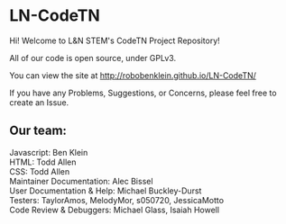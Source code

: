 LN-CodeTN
=========

Hi! Welcome to L&N STEM's CodeTN Project Repository!

All of our code is open source, under GPLv3.

You can view the site at http://robobenklein.github.io/LN-CodeTN/

If you have any Problems, Suggestions, or Concerns, please feel free to create an Issue.

Our team:
---------
Javascript: Ben Klein  
HTML: Todd Allen  
CSS: Todd Allen  
Maintainer Documentation: Alec Bissel  
User Documentation & Help: Michael Buckley-Durst  
Testers: TaylorAmos, MelodyMor, s050720, JessicaMotto  
Code Review & Debuggers: Michael Glass, Isaiah Howell  
